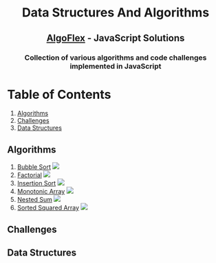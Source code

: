 <div align="center">
<!-- Title: -->
  <h1>Data Structures And Algorithms</h1>
  <h2><a href="https://github.com/AlgoFlex/javascript-solutions">AlgoFlex</a> - JavaScript Solutions</h2>

<!-- Short description: -->
<h3>Collection of various algorithms and code challenges implemented in JavaScript</h3>
</div>

# Table of Contents

1. [Algorithms](#algorithms)
2. [Challenges](#challenges)
3. [Data Structures](#data_structures)

<div id="algorithms"></div>

## Algorithms

1. [Bubble Sort](https://github.com/AlgoFlex/javascript-solutions/blob/main/algorithms/sorting/bubbleSort/bubbleSort.js) <img src="https://img.shields.io/badge/-Easy-brightgreen" />
1. [Factorial](https://github.com/AlgoFlex/javascript-solutions/tree/master/algorithms/recursion/factorial) <img src="https://img.shields.io/badge/-Easy-brightgreen" />
1. [Insertion Sort](https://github.com/AlgoFlex/javascript-solutions/blob/main/algorithms/sorting/insertion-sort/insertion-sort.js) <img src="https://img.shields.io/badge/-Easy-brightgreen" />
1. [Monotonic Array](https://github.com/AlgoFlex/javascript-solutions/blob/main/algorithms/sorting/monotonic-array/monotonic-array.js) <img src="https://img.shields.io/badge/-Easy-brightgreen" />
1. [Nested Sum](https://github.com/AlgoFlex/javascript-solutions/tree/master/algorithms/recursion/nested-sum) <img src="https://img.shields.io/badge/-Easy-brightgreen" />
1. [Sorted Squared Array](https://github.com/AlgoFlex/javascript-solutions/blob/main/algorithms/sorted-squared-array/sorted-squared-array.js) <img src="https://img.shields.io/badge/-Easy-brightgreen" />

<div id="challenges"></div>

## Challenges

<div id="data_structures"></div>

## Data Structures
